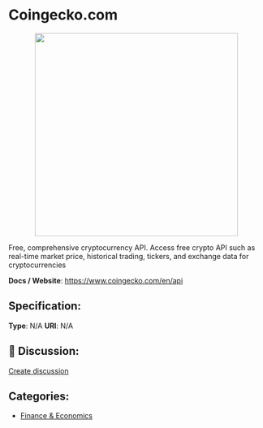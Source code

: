 # Coingecko.com
<p align="center">
    <img width="400" src="https://raw.githubusercontent.com/apis-list/apis-list/main/apis/coingecko-com/logo_256x256.png" />
</p>

Free, comprehensive cryptocurrency API.  Access free crypto API such as real-time market price, historical trading, tickers, and exchange data for cryptocurrencies

**Docs / Website**: https://www.coingecko.com/en/api

## Specification:
**Type**:  N/A 
**URI**:  N/A 

## 💬 Discussion:
[Create discussion](https://github.com/apis-list/apis-list/discussions/new)

## Categories:
- [Finance & Economics](https://github.com/apis-list/apis-list#finance-and-economics)



